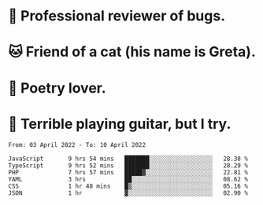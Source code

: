 # 🐛 Professional reviewer of bugs.
# 🐱 Friend of a cat (his name is Greta).
# 📜 Poetry lover.
# 🎸 Terrible playing guitar, but I try.

<!--START_SECTION:waka-->

```text
From: 03 April 2022 - To: 10 April 2022

JavaScript       9 hrs 54 mins   ███████░░░░░░░░░░░░░░░░░░   28.38 %
TypeScript       9 hrs 52 mins   ███████░░░░░░░░░░░░░░░░░░   28.29 %
PHP              7 hrs 57 mins   █████▓░░░░░░░░░░░░░░░░░░░   22.81 %
YAML             3 hrs           ██░░░░░░░░░░░░░░░░░░░░░░░   08.62 %
CSS              1 hr 48 mins    █▒░░░░░░░░░░░░░░░░░░░░░░░   05.16 %
JSON             1 hr            ▓░░░░░░░░░░░░░░░░░░░░░░░░   02.90 %
```

<!--END_SECTION:waka-->
